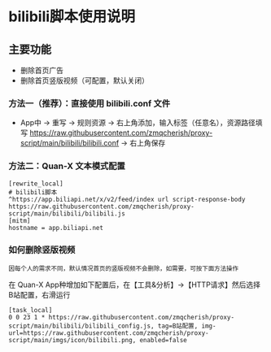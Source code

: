 # bilibili脚本使用说明

## 主要功能
- 删除首页广告
- 删除首页竖版视频（可配置，默认关闭）

### 方法一（推荐）：直接使用 bilibili.conf 文件
- App中 -> 重写 -> 规则资源 -> 右上角添加，输入标签（任意名），资源路径填写 https://raw.githubusercontent.com/zmqcherish/proxy-script/main/bilibili/bilibili.conf -> 右上角保存

### 方法二：Quan-X 文本模式配置
```properties
[rewrite_local]
# bilibili脚本
^https://app.biliapi.net/x/v2/feed/index url script-response-body https://raw.githubusercontent.com/zmqcherish/proxy-script/main/bilibili/bilibili.js
[mitm]
hostname = app.biliapi.net
```

### 如何删除竖版视频
	因每个人的需求不同，默认情况首页的竖版视频不会删除，如需要，可按下面方法操作

在 Quan-X App种增加如下配置后，在【工具&分析】->【HTTP请求】然后选择B站配置，右滑运行
```properties
[task_local]
0 0 23 1 * https://raw.githubusercontent.com/zmqcherish/proxy-script/main/bilibili/bilibili_config.js, tag=B站配置, img-url=https://raw.githubusercontent.com/zmqcherish/proxy-script/main/imgs/icon/bilibili.png, enabled=false
```